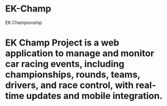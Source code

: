 # EK-Champ
EK Championship

# EK Champ Project is a web application to manage and monitor car racing events, including championships, rounds, teams, drivers, and race control, with real-time updates and mobile integration.

